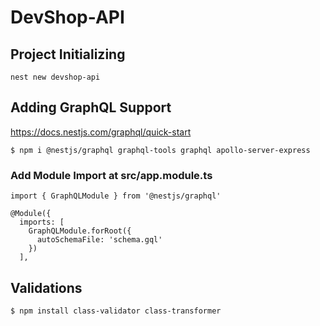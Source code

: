 # DevShop-API

## Project Initializing

```
nest new devshop-api
```

## Adding GraphQL Support

https://docs.nestjs.com/graphql/quick-start

```
$ npm i @nestjs/graphql graphql-tools graphql apollo-server-express
```

### Add Module Import at src/app.module.ts

```
import { GraphQLModule } from '@nestjs/graphql'

@Module({
  imports: [
    GraphQLModule.forRoot({
      autoSchemaFile: 'schema.gql'
    })
  ],
```

## Validations

```
$ npm install class-validator class-transformer
```